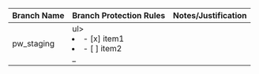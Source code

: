 | Branch Name | Branch Protection Rules | Notes/Justification |
| --- | --- | --- |
| pw_staging | ul><li>- [x] item1</li><li>- [ ] item2</li></ul>_ |  |
